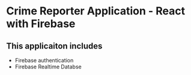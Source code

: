# Crime Reporter Application - React with Firebase

## This applicaiton includes

- Firebase authentication
- Firebase Realtime Databse
